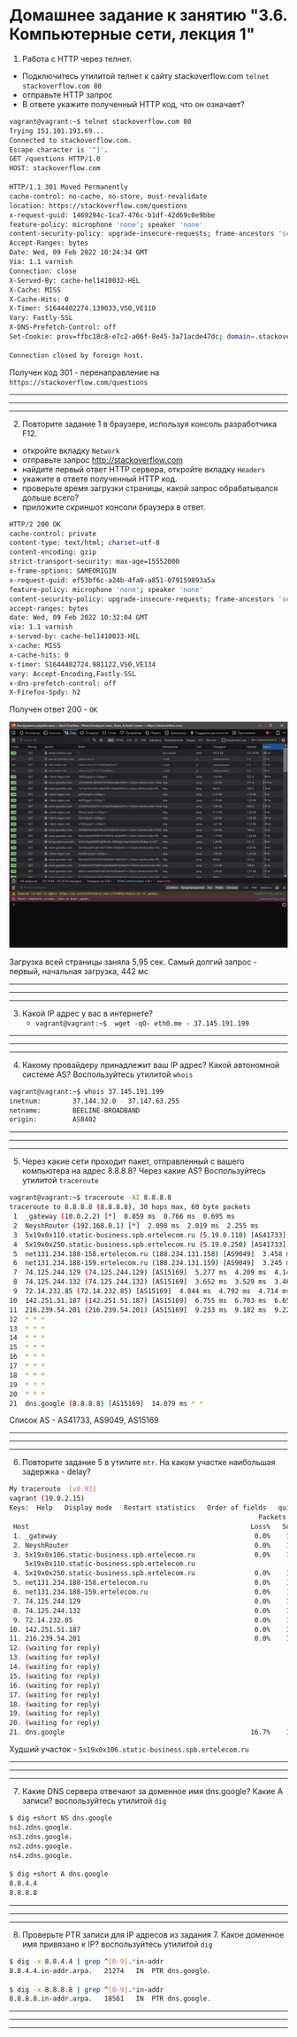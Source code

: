 # Домашнее задание к занятию "3.6. Компьютерные сети, лекция 1"


1. Работа c HTTP через телнет.
- Подключитесь утилитой телнет к сайту stackoverflow.com
`telnet stackoverflow.com 80`
- отправьте HTTP запрос
- В ответе укажите полученный HTTP код, что он означает?
```bash
vagrant@vagrant:~$ telnet stackoverflow.com 80
Trying 151.101.193.69...
Connected to stackoverflow.com.
Escape character is '^]'.
GET /questions HTTP/1.0
HOST: stackoverflow.com

HTTP/1.1 301 Moved Permanently
cache-control: no-cache, no-store, must-revalidate
location: https://stackoverflow.com/questions
x-request-guid: 1469294c-1ca7-476c-b1df-42d69c0e9bbe
feature-policy: microphone 'none'; speaker 'none'
content-security-policy: upgrade-insecure-requests; frame-ancestors 'self' https://stackexchange.com
Accept-Ranges: bytes
Date: Wed, 09 Feb 2022 10:24:34 GMT
Via: 1.1 varnish
Connection: close
X-Served-By: cache-hel1410032-HEL
X-Cache: MISS
X-Cache-Hits: 0
X-Timer: S1644402274.139033,VS0,VE110
Vary: Fastly-SSL
X-DNS-Prefetch-Control: off
Set-Cookie: prov=ffbc18c8-e7c2-a06f-8e45-3a71acde47dc; domain=.stackoverflow.com; expires=Fri, 01-Jan-2055 00:00:00 GMT; path=/; HttpOnly

Connection closed by foreign host.
```

Получен код 301 - перенаправление на `https://stackoverflow.com/questions`

___
___
___

2. Повторите задание 1 в браузере, используя консоль разработчика F12.
- откройте вкладку `Network`
- отправьте запрос http://stackoverflow.com
- найдите первый ответ HTTP сервера, откройте вкладку `Headers`
- укажите в ответе полученный HTTP код.
- проверьте время загрузки страницы, какой запрос обрабатывался дольше всего?
- приложите скриншот консоли браузера в ответ.

```bash
HTTP/2 200 OK
cache-control: private
content-type: text/html; charset=utf-8
content-encoding: gzip
strict-transport-security: max-age=15552000
x-frame-options: SAMEORIGIN
x-request-guid: ef53bf6c-a24b-4fa0-a851-079159893a5a
feature-policy: microphone 'none'; speaker 'none'
content-security-policy: upgrade-insecure-requests; frame-ancestors 'self' https://stackexchange.com
accept-ranges: bytes
date: Wed, 09 Feb 2022 10:32:04 GMT
via: 1.1 varnish
x-served-by: cache-hel1410033-HEL
x-cache: MISS
x-cache-hits: 0
x-timer: S1644402724.981122,VS0,VE134
vary: Accept-Encoding,Fastly-SSL
x-dns-prefetch-control: off
X-Firefox-Spdy: h2
```
Получен ответ 200 - `OK`

![2-screen](https://raw.githubusercontent.com/Kylich/devops-netology/main/03-sysadmin-07-net/2.png)

Загрузка всей страницы заняла 5,95 сек. Самый долгий запрос - первый, начальная загрузка, 442 мс

___
___
___
3. Какой IP адрес у вас в интернете?
    - `vagrant@vagrant:~$  wget -qO- eth0.me - 37.145.191.199`

___
___
___

4. Какому провайдеру принадлежит ваш IP адрес? Какой автономной системе AS? Воспользуйтесь утилитой `whois`

```bash
vagrant@vagrant:~$ whois 37.145.191.199
inetnum:        37.144.32.0 - 37.147.63.255
netname:        BEELINE-BROADBAND
origin:         AS8402
```

___
___
___

5. Через какие сети проходит пакет, отправленный с вашего компьютера на адрес 8.8.8.8? Через какие AS? Воспользуйтесь утилитой `traceroute`
```bash
vagrant@vagrant:~$ traceroute -AI 8.8.8.8
traceroute to 8.8.8.8 (8.8.8.8), 30 hops max, 60 byte packets
 1  _gateway (10.0.2.2) [*]  0.859 ms  0.766 ms  0.695 ms
 2  NeyshRouter (192.168.0.1) [*]  2.098 ms  2.019 ms  2.255 ms
 3  5x19x0x110.static-business.spb.ertelecom.ru (5.19.0.110) [AS41733]  7.535 ms 5x19x0x106.static-business.spb.ertelecom.ru (5.19.0.106) [AS41733]  8.155 ms 5x19x0x110.static-business.spb.ertelecom.ru (5.19.0.110) [AS41733]  7.327 ms
 4  5x19x0x250.static-business.spb.ertelecom.ru (5.19.0.250) [AS41733]  4.745 ms  5.089 ms  5.037 ms
 5  net131.234.188-158.ertelecom.ru (188.234.131.158) [AS9049]  3.458 ms  3.395 ms  3.579 ms
 6  net131.234.188-159.ertelecom.ru (188.234.131.159) [AS9049]  3.245 ms  5.029 ms  5.331 ms
 7  74.125.244.129 (74.125.244.129) [AS15169]  5.277 ms  4.209 ms  4.144 ms
 8  74.125.244.132 (74.125.244.132) [AS15169]  3.652 ms  3.529 ms  3.469 ms
 9  72.14.232.85 (72.14.232.85) [AS15169]  4.844 ms  4.792 ms  4.714 ms
10  142.251.51.187 (142.251.51.187) [AS15169]  6.755 ms  6.703 ms  6.652 ms
11  216.239.54.201 (216.239.54.201) [AS15169]  9.233 ms  9.182 ms  9.226 ms
12  * * *
13  * * *
14  * * *
15  * * *
16  * * *
17  * * *
18  * * *
19  * * *
20  * * *
21  dns.google (8.8.8.8) [AS15169]  14.079 ms * *
```
Список AS - AS41733, AS9049, AS15169
___
___
___

6. Повторите задание 5 в утилите `mtr`. На каком участке наибольшая задержка - delay?
```bash
My traceroute  [v0.93]
vagrant (10.0.2.15)                                                            2022-02-09T12:09:53+0000
Keys:  Help   Display mode   Restart statistics   Order of fields   quit
                                                               Packets               Pings
 Host                                                        Loss%   Snt   Last   Avg  Best  Wrst StDev
 1. _gateway                                                  0.0%    19    1.6   0.9   0.6   1.7   0.3
 2. NeyshRouter                                               0.0%    19    1.2   2.5   1.2   9.2   1.9
 3. 5x19x0x106.static-business.spb.ertelecom.ru               0.0%    19   33.6  29.0   2.8 142.7  37.0
    5x19x0x110.static-business.spb.ertelecom.ru
 4. 5x19x0x250.static-business.spb.ertelecom.ru               0.0%    19    3.3   5.3   2.8  15.7   3.6
 5. net131.234.188-158.ertelecom.ru                           0.0%    19    3.8   4.4   3.6   5.9   0.6
 6. net131.234.188-159.ertelecom.ru                           0.0%    19    3.8   3.4   2.8   5.3   0.6
 7. 74.125.244.129                                            0.0%    19    6.1   5.7   3.6  11.4   2.3
 8. 74.125.244.132                                            0.0%    19    2.8   5.9   2.8  18.8   4.6
 9. 72.14.232.85                                              0.0%    19    5.1   4.9   3.9   7.5   1.0
10. 142.251.51.187                                            0.0%    19    7.8  10.2   7.2  22.7   4.7
11. 216.239.54.201                                            0.0%    19    8.2   9.4   7.9  14.7   1.9
12. (waiting for reply)
13. (waiting for reply)
14. (waiting for reply)
15. (waiting for reply)
16. (waiting for reply)
17. (waiting for reply)
18. (waiting for reply)
19. (waiting for reply)
20. (waiting for reply)
21. dns.google                                               16.7%    18    7.6   9.1   7.1  18.4   3.0
````

Худший участок - `5x19x0x106.static-business.spb.ertelecom.ru`

___
___
___

7. Какие DNS сервера отвечают за доменное имя dns.google? Какие A записи? воспользуйтесь утилитой `dig`

```bash
$ dig +short NS dns.google
ns1.zdns.google.
ns3.zdns.google.
ns2.zdns.google.
ns4.zdns.google.

$ dig +short A dns.google
8.8.4.4
8.8.8.8
```
___
___
___

8. Проверьте PTR записи для IP адресов из задания 7. Какое доменное имя привязано к IP? воспользуйтесь утилитой `dig`

```bash
$ dig -x 8.8.4.4 | grep ^[0-9].*in-addr
8.8.4.4.in-addr.arpa.	21274	IN	PTR	dns.google.

$ dig -x 8.8.8.8 | grep ^[0-9].*in-addr
8.8.8.8.in-addr.arpa.	18561	IN	PTR	dns.google.
```

___
___
___
